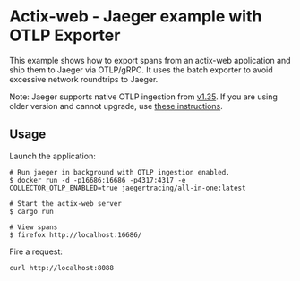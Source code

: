 # Actix-web - Jaeger example with OTLP Exporter

This example shows how to export spans from an actix-web application and ship
them to Jaeger via OTLP/gRPC. It uses the batch exporter to avoid excessive
network roundtrips to Jaeger.

Note: Jaeger supports native OTLP ingestion from
[v1.35](https://medium.com/jaegertracing/introducing-native-support-for-opentelemetry-in-jaeger-eb661be8183c).
If you are using older version and cannot upgrade, use [these
instructions](https://github.com/open-telemetry/opentelemetry-rust/tree/v0.19.0/examples/actix-http/README.md).

## Usage

Launch the application:
```shell
# Run jaeger in background with OTLP ingestion enabled.
$ docker run -d -p16686:16686 -p4317:4317 -e COLLECTOR_OTLP_ENABLED=true jaegertracing/all-in-one:latest

# Start the actix-web server 
$ cargo run

# View spans
$ firefox http://localhost:16686/
```

Fire a request:
```bash
curl http://localhost:8088
```
